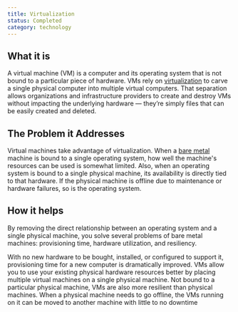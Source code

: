 ```yaml
---
title: Virtualization
status: Completed
category: technology
---
```


## What it is

A virtual machine (VM) is a computer and its operating system that is not bound to a particular piece of hardware. VMs rely on [virtualization](https://glossary.cncf.io/virtualization/) to carve a single physical computer into multiple virtual computers. That separation allows organizations and infrastructure providers to create and destroy VMs without impacting the underlying hardware — they’re simply files that can be easily created and deleted.

## The Problem it Addresses

Virtual machines take advantage of virtualization. When a [bare metal](https://glossary.cncf.io/bare_metal_machine/) machine is bound to a single operating system, how well the machine's resources can be used is somewhat limited. Also, when an operating system is bound to a single physical machine, its availability is directly tied to that hardware. If the physical machine is offline due to maintenance or hardware failures, so is the operating system.

## How it helps
By removing the direct relationship between an operating system and a single physical machine, you solve several problems of bare metal machines: provisioning time, hardware utilization, and resiliency.

With no new hardware to be bought, installed, or configured to support it, provisioning time for a new computer is dramatically improved. VMs allow you to use your existing physical hardware resources better by placing multiple virtual machines on a single physical machine. Not bound to a particular physical machine, VMs are also more resilient than physical machines. When a physical machine needs to go offline, the VMs running on it can be moved to another machine with little to no downtime


